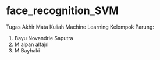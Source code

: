 # face_recognition_SVM
Tugas Akhir Mata Kuliah Machine Learning
Kelompok Parung:
1. Bayu Novandrie Saputra
2. M alpan alfajri
3. M Bayhaki
